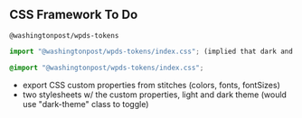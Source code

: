## CSS Framework To Do

`@washingtonpost/wpds-tokens`

```jsx
import "@washingtonpost/wpds-tokens/index.css"; (implied that dark and light tokens/css custom properties and class (dark-mode))
```

```css
@import "@washingtonpost/wpds-tokens/index.css";
```

-   export CSS custom properties from stitches (colors, fonts, fontSizes)
-   two stylesheets w/ the custom properties, light and dark theme (would use "dark-theme" class to toggle)

